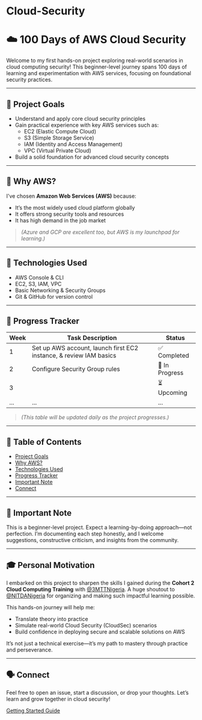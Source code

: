 # Cloud-Security
  # ☁️ 100 Days of AWS Cloud Security

Welcome to my first hands-on project exploring real-world scenarios in cloud computing security! This beginner-level journey spans 100 days of learning and experimentation with AWS services, focusing on foundational security practices.

---

## 🚀 Project Goals
- Understand and apply core cloud security principles
- Gain practical experience with key AWS services such as:
  - EC2 (Elastic Compute Cloud)
  - S3 (Simple Storage Service)
  - IAM (Identity and Access Management)
  - VPC (Virtual Private Cloud)
- Build a solid foundation for advanced cloud security concepts

---

## 📌 Why AWS?
I've chosen **Amazon Web Services (AWS)** because:
- It’s the most widely used cloud platform globally
- It offers strong security tools and resources
- It has high demand in the job market  
> *(Azure and GCP are excellent too, but AWS is my launchpad for learning.)*

---

## 🔧 Technologies Used
- AWS Console & CLI
- EC2, S3, IAM, VPC
- Basic Networking & Security Groups
- Git & GitHub for version control

---

## 📅 Progress Tracker
| Week | Task Description | Status |
|-----|------------------|--------|
| 1   | Set up AWS account, launch first EC2 instance, & review IAM basics | ✅ Completed |
| 2   | Configure Security Group rules | 🔄 In Progress |
| 3   |  | ⏳ Upcoming |
| ... | ... | ... |

> *(This table will be updated daily as the project progresses.)*

---

## 📖 Table of Contents
- [Project Goals](#project-goals)
- [Why AWS?](#why-aws)
- [Technologies Used](#technologies-used)
- [Progress Tracker](#progress-tracker)
- [Important Note](#important-note)
- [Connect](#connect)

---

## 🔰 Important Note
This is a beginner-level project. Expect a learning-by-doing approach—not perfection. I’m documenting each step honestly, and I welcome suggestions, constructive criticism, and insights from the community.

---

## 🎓 Personal Motivation

I embarked on this project to sharpen the skills I gained during the **Cohort 2 Cloud Computing Training** with [@3MTTNigeria](https://twitter.com/3MTTNigeria). A huge shoutout to [@NITDANigeria](https://twitter.com/NITDANigeria) for organizing and making such impactful learning possible.

This hands-on journey will help me:
- Translate theory into practice
- Simulate real-world Cloud Security (CloudSec) scenarios
- Build confidence in deploying secure and scalable solutions on AWS

It’s not just a technical exercise—it’s my path to mastery through practice and perseverance.

---

## 🗣️ Connect
Feel free to open an issue, start a discussion, or drop your thoughts. Let’s learn and grow together in cloud security!

[Getting Started Guide](docs/getting-started.md)
